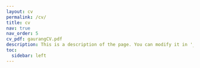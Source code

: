 ```yaml
---
layout: cv
permalink: /cv/
title: cv
nav: true
nav_order: 5
cv_pdf: gaurangCV.pdf
description: This is a description of the page. You can modify it in '_pages/cv.md'. You can also change or remove the top pdf download button.
toc:
  sidebar: left
---
```


